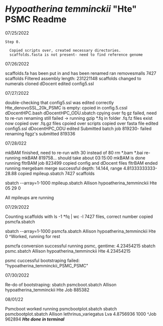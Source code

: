 # <i>Hypoatherina temminckii</i> "Hte" PSMC Readme

07/25/2022

    Step 0.
      
      Copied scripts over, created necessary directories.
      scaffolds.fasta is not present- need to find reference genome

07/26/2022 

scaffolds.fa has been put in and has been renamed
ran removesmalls
7427 scaffolds
Filtered assembly length: 231221148
scaffolds changed to numerals
cloned dDocent
edited config5.ssl

07/27/2022

double-checking that config5.ssl was edited correctly
Hte_denovoSSL_20k_PSMC is empty: cpoied in config.5.cssl  dDocentHPC.bash  dDocentHPC_ODU.sbatch
cpying over fq gz failed, need to re-run renaming 
still failed -> running gzip *.fq in folder
.fq.fz files exist now
copied over .fq.gz files
cpoied over scripts
copied over fasta file
edited config5.ssl
dDocentHPC_ODU edited
Submitted batch job 819230- failed
renaming fqgz's
submitted 819336

07/28/022

mkBAM finished, need to re-run with 30 instead of 80
rm *.bam *.bai
re-running mkBAM 819758... should take about 03:15:00
mkBAM is done
running fltrBAM job 823499
copied config and dDocent files
fltrBAM ended 
running mergebam
merge successful
depth: 14.144, range 4.81333333333-28.88
copied mpileup.sbatch
7427 scaffolds

sbatch --array=1-1000 mpileup.sbatch Allison hypoatherina_temminckii Hte 05 29 0

All mpileups are running

07/29/2022


Counting scaffolds with ls -1 *fq | wc -l 
7427 files, correct number
copied psmcfa.sbatch

sbatch --array=1-1000 psmcfa.sbatch Allison hypoatherina_temminckii Hte 0 
^Worked, running for rest

psmcfa conversion successful
running psmc, gentime: 4.23454215
sbatch psmc.sbatch Allison hypoatherina_temminckii Hte 4.23454215

psmc cuccessful
bootstraping failed: "hypoatherina_temminckii_PSMC_PSMC"

07/30/2022

Re-do of bootstraping: sbatch psmcboot.sbatch Allison hypoatherina_temminckii Hte
Job 885382

08/01/22

Psmcboot worked
running psmcbootplot.sbatch
sbatch psmcbootplot.sbatch Allison lethrinus_variegatus Lva 4.8756936 1000
^Job 962894
***Hte done in terminal***
